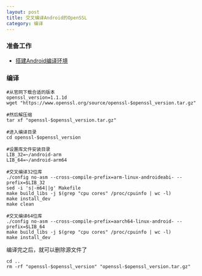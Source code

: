 ```yaml
---
layout: post
title: 交叉编译Android的OpenSSL
category: 编译
---
```


### 准备工作
- [搭建Android编译环境][android-environment]

### 编译
```shell
#从官网下载合适的版本
openssl_version=1.1.1d
wget "https://www.openssl.org/source/openssl-$openssl_version.tar.gz"

#然后解压缩
tar xf "openssl-$openssl_version.tar.gz"

#进入编译目录
cd openssl-$openssl_version

#设置库文件安装目录
LIB_32=~/android-arm
LIB_64=~/android-arm64

#交叉编译32位库
./config no-asm --cross-compile-prefix=arm-linux-androideabi- --prefix=$LIB_32
sed -i 's|-m64||g' Makefile
make build_libs -j $(grep "cpu cores" /proc/cpuinfo | wc -l)
make install_dev
make clean

#交叉编译64位库
./config no-asm --cross-compile-prefix=aarch64-linux-android- --prefix=$LIB_64
make build_libs -j $(grep "cpu cores" /proc/cpuinfo | wc -l)
make install_dev
```

编译完之后，就可以删除源文件了
```shell
cd ..
rm -rf "openssl-$openssl_version" "openssl-$openssl_version.tar.gz"
```

[android-environment]: /编译/2019/11/22/android-environment.html
